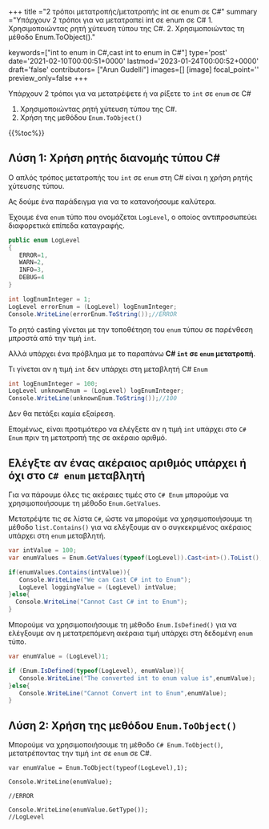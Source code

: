 +++
title   ="2 τρόποι μετατροπής/μετατροπής int σε enum σε C#"
summary ="Υπάρχουν 2 τρόποι για να μετατραπεί int σε enum σε C# 1. Χρησιμοποιώντας ρητή χύτευση τύπου της C#. 2. Χρησιμοποιώντας τη μέθοδο Enum.ToObject()."

keywords=["int to enum in C#,cast int to enum in C#"]
type='post'
date='2021-02-10T00:00:51+0000'
lastmod='2023-01-24T00:00:52+0000'
draft='false'
contributors= ["Arun Gudelli"]
images=[]
[image]
focal_point=''
preview_only=false
+++


Υπάρχουν 2 τρόποι για να μετατρέψετε ή να ρίξετε το `int` σε `enum` σε C#

1. Χρησιμοποιώντας ρητή χύτευση τύπου της C#.
2. Χρήση της μεθόδου `Enum.ToObject()` 

{{%toc%}}

## Λύση 1: Χρήση ρητής διανομής τύπου C#

Ο απλός τρόπος μετατροπής του `int` σε `enum` στη C# είναι η χρήση ρητής χύτευσης τύπου.

Ας δούμε ένα παράδειγμα για να το κατανοήσουμε καλύτερα.

Έχουμε ένα `enum` τύπο που ονομάζεται `LogLevel`, ο οποίος αντιπροσωπεύει διαφορετικά επίπεδα καταγραφής.

```csharp
public enum LogLevel
{
   ERROR=1, 
   WARN=2, 
   INFO=3, 
   DEBUG=4
}

int logEnumInteger = 1;
LogLevel errorEnum = (LogLevel) logEnumInteger;
Console.WriteLine(errorEnum.ToString());//ERROR
```

Το ρητό casting γίνεται με την τοποθέτηση του `enum` τύπου σε παρένθεση μπροστά από την τιμή `int`.

Αλλά υπάρχει ένα πρόβλημα με το παραπάνω **C# `int` σε `enum` μετατροπή**.

Τι γίνεται αν η τιμή `int` δεν υπάρχει στη μεταβλητή C# `Enum` 

```csharp
int logEnumInteger = 100;
LogLevel unknownEnum = (LogLevel) logEnumInteger;
Console.WriteLine(unknownEnum.ToString());//100
```

Δεν θα πετάξει καμία εξαίρεση.

Επομένως, είναι προτιμότερο να ελέγξετε αν η τιμή `int` υπάρχει στο `C# Enum` πριν τη μετατροπή της σε ακέραιο αριθμό.

## Ελέγξτε αν ένας ακέραιος αριθμός υπάρχει ή όχι στο `C# enum` μεταβλητή

Για να πάρουμε όλες τις ακέραιες τιμές στο `C# Enum` μπορούμε να χρησιμοποιήσουμε τη μέθοδο `Enum.GetValues`.

Μετατρέψτε τις σε λίστα `C#`, ώστε να μπορούμε να χρησιμοποιήσουμε τη μέθοδο `list.Contains()` για να ελέγξουμε αν ο συγκεκριμένος ακέραιος υπάρχει στη `enum` μεταβλητή.

```csharp
var intValue = 100;
var enumValues = Enum.GetValues(typeof(LogLevel)).Cast<int>().ToList();

if(enumValues.Contains(intValue)){
   Console.WriteLine("We can Cast C# int to Enum");  
   LogLevel loggingValue = (LogLevel) intValue;
}else{
  Console.WriteLine("Cannot Cast C# int to Enum");
}

```
Μπορούμε να χρησιμοποιήσουμε τη μέθοδο `Enum.IsDefined()` για να ελέγξουμε αν η μετατρεπόμενη ακέραια τιμή υπάρχει στη δεδομένη `enum` τύπο.  

```csharp
var enumValue = (LogLevel)1;

if (Enum.IsDefined(typeof(LogLevel), enumValue)){
   Console.WriteLine("The converted int to enum value is",enumValue);
}else{
   Console.WriteLine("Cannot Convert int to Enum",enumValue);
}
```


## Λύση 2: Χρήση της μεθόδου `Enum.ToObject()` 

Μπορούμε να χρησιμοποιήσουμε τη μέθοδο `C# Enum.ToObject()`, μετατρέποντας την τιμή `int` σε `enum` σε C#.

```
var enumValue = Enum.ToObject(typeof(LogLevel),1);

Console.WriteLine(enumValue);

//ERROR

Console.WriteLine(enumValue.GetType());
//LogLevel

```





